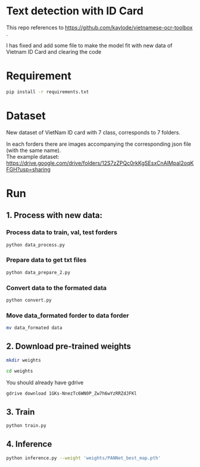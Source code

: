 # Text detection with ID Card
This repo references to https://github.com/kaylode/vietnamese-ocr-toolbox .<br />

I has fixed and add some file to make the model fit with new data of Vietnam ID Card and clearing the code

# Requirement
```bash
pip install -r requirements.txt
```

# Dataset
New dataset of VietNam ID card with 7 class, corresponds to 7 folders.<br />

In each forders there are images accompanying the corresponding json file (with the same name).<br />
The example dataset: https://drive.google.com/drive/folders/12S7zZPQc0rkKgSEsxCnAlMpaI2oqKFGH?usp=sharing

# Run

## 1. Process with new data:

### Process data to train, val, test forders
```bash
python data_process.py
```

### Prepare data to get txt files
```bash
python data_prepare_2.py
```

### Convert data to the formated data
```bash
python convert.py
```

### Move data_formated forder to data forder
```bash
mv data_formated data
```

## 2. Download pre-trained weights
```bash
mkdir weights
```
```bash
cd weights
```
You should already have gdrive
```bash
gdrive download 1GKs-NnezTc6WN0P_Zw7h6wYzRRZdJFKl
```
## 3. Train
```bash
python train.py
```

## 4. Inference
```bash
python inference.py --weight 'weights/PANNet_best_map.pth'
```



